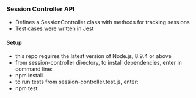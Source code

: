 ### Session Controller API

* Defines a SessionController class with methods for tracking sessions
* Test cases were written in Jest

#### Setup
* this repo requires the latest version of Node.js, 8.9.4 or above
* from session-controller directory, to install dependencies, enter in command line:
* npm install
* to run tests from session-controller.test.js, enter:
* npm test

